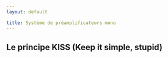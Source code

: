 ```yaml
---
layout: default

title: Système de préamplificateurs mono
---
```


<div class="container">

## Le principe KISS (Keep it simple, stupid)

</div>
